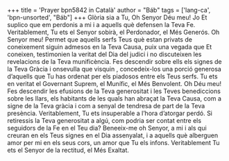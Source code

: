 +++
title = 'Prayer bpn5842 in Català'
author = "Báb"
tags = ['lang-ca', 'bpn-unsorted', "Báb"]
+++
Glòria sia a Tu, Oh Senyor Déu meu! Jo Et suplico que em perdonis a mi i a aquells què defensen la Teva Fe. Veritablement, Tu ets el Senyor sobirà, el Perdonador, el Més Generós. Oh Senyor meu! Permet que aquells serfs Teus què estan privats de coneixement siguin admesos en la Teva Causa, puix una vegada que Et coneixen, testimonien la veritat del Dia del judici i no discuteixen les revelacions de la Teva munificència. Fes descendir sobre ells els signes de la Teva Gràcia i onsevulla que visquin , concedeix-los una porció generosa d’aquells que Tu has ordenat per els piadosos entre els Teus serfs. Tu ets en veritat el Governant Suprem, el Munífic, el Més Benvolent.
Oh Déu meu! Fes descendir les efusions de la Teva generositat i les Teves benediccions sobre les llars, els habitants de les quals han abraçat la Teva Causa, com a signe de la Teva gràcia i com a senyal de tendresa de part de la Teva presència. Veritablement, Tu ets insuperable a l’hora d’atorgar perdó. Si retiressis la Teva generositat a algú, com podria ser contat entre els seguidors de la Fe en el Teu dia?
Beneeix-me oh Senyor, a mi i als qui creuran en els Teus signes en el Dia assenyalat, i a aquells què alberguen amor per mi en els seus cors, un amor que Tu els infons. Veritablement Tu ets el Senyor de la rectitud, el Més Exaltat.

